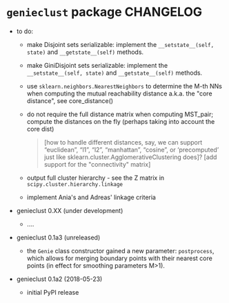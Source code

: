 `genieclust` package CHANGELOG
==============================

* to do:

    * make Disjoint sets serializable: implement the
    `__setstate__(self, state)` and `__getstate__(self)` methods.

    * make GiniDisjoint sets serializable: implement the
    `__setstate__(self, state)` and `__getstate__(self)` methods.

    * use `sklearn.neighbors.NearestNeighbors` to determine the M-th NNs
    when computing the mutual reachability distance a.k.a. the "core distance",
    see core_distance()

    * do not require the full distance matrix when computing MST_pair;
    compute the distances on the fly (perhaps taking into account the core dist)

        > [how to handle different distances, say, we can support
        “euclidean”, “l1”, “l2”, “manhattan”, “cosine”, or ‘precomputed’
        just like sklearn.cluster.AgglomerativeClustering does]?
        > [add support for the "connectivity" matrix]

    * output full cluster hierarchy - see the Z matrix in
    `scipy.cluster.hierarchy.linkage`

    * implement Ania's and Adreas' linkage criteria

* genieclust 0.XX (under development)

    * ....


* genieclust 0.1a3 (unreleased)

    * the `Genie` class constructor gained a new parameter: `postprocess`,
    which allows for merging boundary points with their nearest core points
    (in effect for smoothing parameters M>1).


* genieclust 0.1a2 (2018-05-23)

    * initial PyPI release
